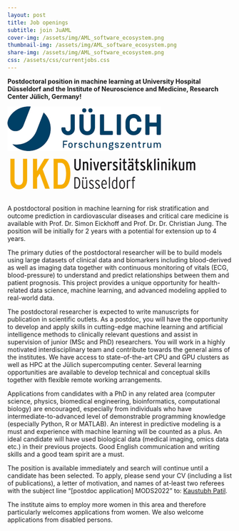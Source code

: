 ```yaml
---
layout: post
title: Job openings
subtitle: join JuAML
cover-img: /assets/img/AML_software_ecosystem.png
thumbnail-img: /assets/img/AML_software_ecosystem.png
share-img: /assets/img/AML_software_ecosystem.png
css: /assets/css/currentjobs.css
---
```


**Postdoctoral position in machine learning at University Hospital Düsseldorf and the Institute of Neuroscience and Medicine, Research Center Jülich, Germany!**

![image](assets/img/FZJ_logo_h100px.jpg)
![image](assets/img/UKD_logo_h100px.jpg)

A postdoctoral position in machine learning for risk stratification and outcome prediction in cardiovascular diseases and critical care medicine is available with Prof. Dr. Simon Eickhoff and Prof. Dr. Dr. Christian Jung. The position will be initially for 2 years with a potential for extension up to 4 years.

The primary duties of the postdoctoral researcher will be to build models using large datasets of clinical data and biomarkers including blood-derived as well as imaging data together with continuous monitoring of vitals (ECG, blood-pressure) to understand and predict relationships between them and patient prognosis. This project provides a unique opportunity for health-related data science, machine learning, and advanced modeling applied to real-world data.

The postdoctoral researcher is expected to write manuscripts for publication in scientific outlets. As a postdoc, you will have the opportunity to develop and apply skills in cutting-edge machine learning and artificial intelligence methods to clinically relevant questions and assist in supervision of junior (MSc and PhD) researchers. You will work in a highly motivated interdisciplinary team and contribute towards the general aims of the institutes. We have access to state-of-the-art CPU and GPU clusters as well as HPC at the Jülich supercomputing center. Several learning opportunities are available to develop technical and conceptual skills together with flexible remote working arrangements.

Applications from candidates with a PhD in any related area (computer science, physics, biomedical engineering, bioinformatics, computational biology) are encouraged, especially from individuals who have intermediate-to-advanced level of demonstrable programming knowledge (especially Python, R or MATLAB). An interest in predictive modeling is a must and experience with machine learning will be counted as a plus. An ideal candidate will have used biological data (medical imaging, omics data etc.) in their previous projects. Good English communication and writing skills and a good team spirit are a must. 

The position is available immediately and search will continue until a candidate has been selected. To apply, please send your CV (including a list of publications), a letter of motivation, and names of at-least two referees with the subject line “[postdoc application] MODS2022” to: [Kaustubh Patil](mailto:k.patil@fz-juelich.de?subject=[postdoc%20application]%20MODS2022).

The institute aims to employ more women in this area and therefore particularly welcomes applications from women. We also welcome applications from disabled persons.
